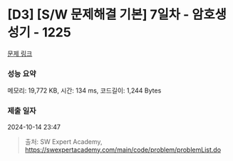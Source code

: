 # [D3] [S/W 문제해결 기본] 7일차 - 암호생성기 - 1225 

[문제 링크](https://swexpertacademy.com/main/code/problem/problemDetail.do?contestProbId=AV14uWl6AF0CFAYD) 

### 성능 요약

메모리: 19,772 KB, 시간: 134 ms, 코드길이: 1,244 Bytes

### 제출 일자

2024-10-14 23:47



> 출처: SW Expert Academy, https://swexpertacademy.com/main/code/problem/problemList.do